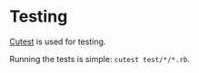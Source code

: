 # Testing 

[Cutest](cutest) is used for testing.

Running the tests is simple: `cutest test/*/*.rb`.

[cutest]: https://github.com/djanowski/cutest
